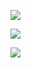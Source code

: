 ![](epub/[埃尔诺作品]%20年轻男人%20(安妮·埃尔诺；栾颖新%20译)%20(Z-Library)/images/index-88_1.png)

![](epub/[埃尔诺作品]%20年轻男人%20(安妮·埃尔诺；栾颖新%20译)%20(Z-Library)/images/index-89_1.png)

![](epub/[埃尔诺作品]%20年轻男人%20(安妮·埃尔诺；栾颖新%20译)%20(Z-Library)/images/index-90_1.png)